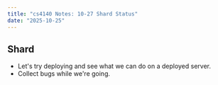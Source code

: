 ```yaml
---
title: "cs4140 Notes: 10-27 Shard Status"
date: "2025-10-25"
---
```


## Shard

- Let's try deploying and see what we can do on a deployed
  server.
- Collect bugs while we're going.
